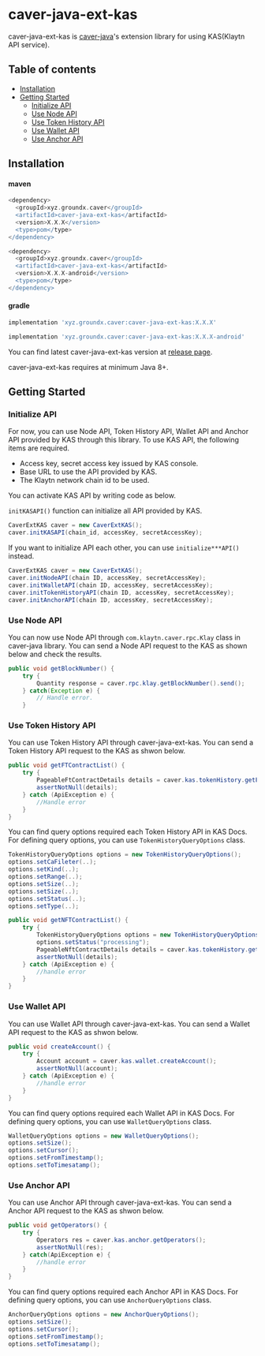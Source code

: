 # caver-java-ext-kas

caver-java-ext-kas is [caver-java](https://github.com/klaytn/caver-java)'s extension library for using KAS(Klaytn API service).

## Table of contents
  * [Installation](#installation)
  * [Getting Started](#getting-started)
    * [Initialize API](#initialize-api)
    * [Use Node API](#use-node-api)
    * [Use Token History API](#use-token-history-api)
    * [Use Wallet API](#use-wallet-api)
    * [Use Anchor API](#use-anchor-api)

## Installation

#### maven
```groovy
<dependency>
  <groupId>xyz.groundx.caver</groupId>
  <artifactId>caver-java-ext-kas</artifactId>
  <version>X.X.X</version>
  <type>pom</type>
</dependency>
```

```groovy
<dependency>
  <groupId>xyz.groundx.caver</groupId>
  <artifactId>caver-java-ext-kas</artifactId>
  <version>X.X.X-android</version>
  <type>pom</type>
</dependency>
```
#### gradle
```groovy
implementation 'xyz.groundx.caver:caver-java-ext-kas:X.X.X'
```

```groovy
implementation 'xyz.groundx.caver:caver-java-ext-kas:X.X.X-android'
```
You can find latest caver-java-ext-kas version at [release page](https://github.com/ground-x/caver-java-ext-kas/releases).

caver-java-ext-kas requires at minimum Java 8+.

## Getting Started

### Initialize API

For now, you can use Node API, Token History API, Wallet API and Anchor API provided by KAS through this library. 
To use KAS API, the following items are required.
  - Access key, secret access key issued by KAS console.
  - Base URL to use the API provided by KAS.
  - The Klaytn network chain id to be used.

You can activate KAS API by writing code as below.

`initKASAPI()` function can initialize all API provided by KAS.

```java
CaverExtKAS caver = new CaverExtKAS();
caver.initKASAPI(chain_id, accessKey, secretAccessKey);
``` 

If you want to initialize API each other, you can use `initialize***API()` instead. 

```java
CaverExtKAS caver = new CaverExtKAS();
caver.initNodeAPI(chain ID, accessKey, secretAccessKey);
caver.initWalletAPI(chain ID, accessKey, secretAccessKey);
caver.initTokenHistoryAPI(chain ID, accessKey, secretAccessKey);
caver.initAnchorAPI(chain ID, accessKey, secretAccessKey);
```

### Use Node API
You can now use Node API through `com.klaytn.caver.rpc.Klay` class in caver-java library. You can send a Node API request to the KAS as shown below and check the results.

```java
public void getBlockNumber() {
    try {
        Quantity response = caver.rpc.klay.getBlockNumber().send();
    } catch(Exception e) {
        // Handle error.
    }
```

### Use Token History API
You can use Token History API through caver-java-ext-kas. You can send a Token History API request to the KAS as shwon below.

```java 
public void getFTContractList() {
    try {
        PageableFtContractDetails details = caver.kas.tokenHistory.getFTContractList();
        assertNotNull(details);
    } catch (ApiException e) {
        //Handle error
    }
}
```

You can find query options required each Token History API in KAS Docs. 
For defining query options, you can use `TokenHistoryQueryOptions` class.

```java
TokenHistoryQueryOptions options = new TokenHistoryQueryOptions();
options.setCaFileter(..);
options.setKind(..);
options.setRange(..);
options.setSize(..);
options.setSize(..);
options.setStatus(..);
options.setType(..);
```

```java
public void getNFTContractList() {
    try {
        TokenHistoryQueryOptions options = new TokenHistoryQueryOptions();
        options.setStatus("processing");
        PageableNftContractDetails details = caver.kas.tokenHistory.getNFTContractList(options);
        assertNotNull(details);
    } catch (ApiException e) {
        //handle error
    }
}
```

### Use Wallet API

You can use Wallet API through caver-java-ext-kas. You can send a Wallet API request to the KAS as shwon below.

```java
public void createAccount() {
    try {
        Account account = caver.kas.wallet.createAccount();
        assertNotNull(account);
    } catch (ApiException e) {
        //handle error
    }
}
```

You can find query options required each Wallet API in KAS Docs. 
For defining query options, you can use `WalletQueryOptions` class.

```java
WalletQueryOptions options = new WalletQueryOptions();
options.setSize();
options.setCursor();
options.setFromTimestamp();
options.setToTimesatamp();
```


### Use Anchor API

You can use Anchor API through caver-java-ext-kas. You can send a Anchor API request to the KAS as shwon below.

```java
public void getOperators() {
    try {
        Operators res = caver.kas.anchor.getOperators();
        assertNotNull(res);
    } catch(ApiException e) {
        //handle error
    }
}
```

You can find query options required each Anchor API in KAS Docs. 
For defining query options, you can use `AnchorQueryOptions` class.

```java
AnchorQueryOptions options = new AnchorQueryOptions();
options.setSize();
options.setCursor();
options.setFromTimestamp();
options.setToTimesatamp();
```